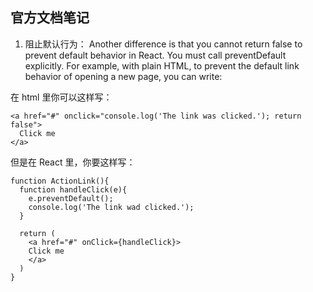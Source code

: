 
## 官方文档笔记

1. 阻止默认行为：
Another difference is that you cannot return false to prevent default behavior in React. 
You must call preventDefault explicitly. For example, with plain HTML, to prevent the default 
link behavior of opening a new page, you can write:

在 html 里你可以这样写：
```
<a href="#" onclick="console.log('The link was clicked.'); return false">
  Click me
</a>
```

但是在 React 里，你要这样写：

```
function ActionLink(){
  function handleClick(e){
    e.preventDefault();
    console.log('The link wad clicked.');
  }
  
  return (
    <a href="#" onClick={handleClick}>
    Click me
    </a>
  )
}
```

